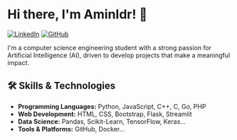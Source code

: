 # Hi there, I'm AminIdr! 👋

[![LinkedIn](https://img.shields.io/badge/LinkedIn-AminIdr-blue?style=flat-square&logo=linkedin)](https://www.linkedin.com/in/amine-idrissi-47061a243)
[![GitHub](https://img.shields.io/github/followers/AminIdr?label=follow&style=social)](https://github.com/AminIdr)

I'm a computer science engineering student with a strong passion for Artificial Intelligence (AI), driven to develop projects that make a meaningful impact.

## 🛠️ Skills & Technologies

- **Programming Languages:** Python, JavaScript, C++, C, Go, PHP
- **Web Development:** HTML, CSS, Bootstrap, Flask, Streamlit
- **Data Science:** Pandas, Scikit-Learn, TensorFlow, Keras...
- **Tools & Platforms:** GitHub, Docker...
